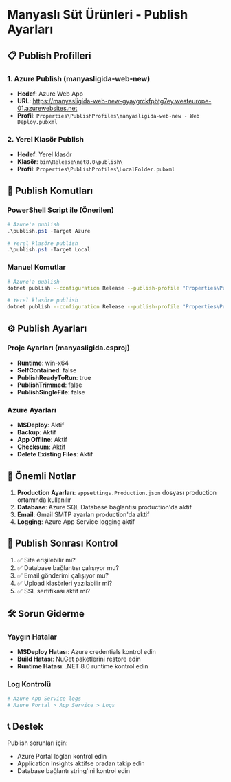 # Manyaslı Süt Ürünleri - Publish Ayarları

## 📋 Publish Profilleri

### 1. Azure Publish (manyasligida-web-new)
- **Hedef**: Azure Web App
- **URL**: https://manyasligida-web-new-gyaygrckfpbtg7ey.westeurope-01.azurewebsites.net
- **Profil**: `Properties\PublishProfiles\manyasligida-web-new - Web Deploy.pubxml`

### 2. Yerel Klasör Publish
- **Hedef**: Yerel klasör
- **Klasör**: `bin\Release\net8.0\publish\`
- **Profil**: `Properties\PublishProfiles\LocalFolder.pubxml`

## 🚀 Publish Komutları

### PowerShell Script ile (Önerilen)
```powershell
# Azure'a publish
.\publish.ps1 -Target Azure

# Yerel klasöre publish
.\publish.ps1 -Target Local
```

### Manuel Komutlar
```bash
# Azure'a publish
dotnet publish --configuration Release --publish-profile "Properties\PublishProfiles\manyasligida-web-new - Web Deploy.pubxml"

# Yerel klasöre publish
dotnet publish --configuration Release --publish-profile "Properties\PublishProfiles\LocalFolder.pubxml"
```

## ⚙️ Publish Ayarları

### Proje Ayarları (manyasligida.csproj)
- **Runtime**: win-x64
- **SelfContained**: false
- **PublishReadyToRun**: true
- **PublishTrimmed**: false
- **PublishSingleFile**: false

### Azure Ayarları
- **MSDeploy**: Aktif
- **Backup**: Aktif
- **App Offline**: Aktif
- **Checksum**: Aktif
- **Delete Existing Files**: Aktif

## 🔧 Önemli Notlar

1. **Production Ayarları**: `appsettings.Production.json` dosyası production ortamında kullanılır
2. **Database**: Azure SQL Database bağlantısı production'da aktif
3. **Email**: Gmail SMTP ayarları production'da aktif
4. **Logging**: Azure App Service logging aktif

## 📝 Publish Sonrası Kontrol

1. ✅ Site erişilebilir mi?
2. ✅ Database bağlantısı çalışıyor mu?
3. ✅ Email gönderimi çalışıyor mu?
4. ✅ Upload klasörleri yazılabilir mi?
5. ✅ SSL sertifikası aktif mi?

## 🛠️ Sorun Giderme

### Yaygın Hatalar
- **MSDeploy Hatası**: Azure credentials kontrol edin
- **Build Hatası**: NuGet paketlerini restore edin
- **Runtime Hatası**: .NET 8.0 runtime kontrol edin

### Log Kontrolü
```bash
# Azure App Service logs
# Azure Portal > App Service > Logs
```

## 📞 Destek

Publish sorunları için:
- Azure Portal logları kontrol edin
- Application Insights aktifse oradan takip edin
- Database bağlantı string'ini kontrol edin

